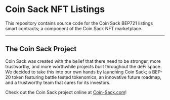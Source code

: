 # Coin Sack NFT Listings

This repository contains source code for the Coin Sack BEP721 listings smart contracts; a component of the Coin Sack NFT marketplace.

___

## The Coin Sack Project
Coin Sack was created with the belief that there need to be stronger, more trustworthy, and more worthwhile projects built throughout the deFi space. We decided to take this into our own hands by launching Coin Sack; a BEP-20 token featuring battle tested tokenomics, an innovative future roadmap, and a trustworthy team that cares for its investors.

Check out the Coin Sack project online at [Coin-Sack.com](https://coin-sack.com/)!